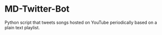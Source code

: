 # MD-Twitter-Bot
Python script that tweets songs hosted on YouTube periodically based on a plain text playlist.
